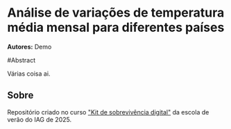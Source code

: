 # Análise de variações de temperatura média mensal para diferentes países

**Autores:** Demo

#Abstract

Várias coisa ai.

## Sobre 

Repositório criado no curso
["Kit de sobrevivência digital"](https://github.com/ericfrota/kit-exemplo-2025-demo)
da escola de verão do IAG de 2025.
